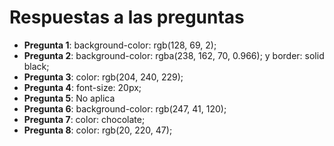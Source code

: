 # Respuestas a las preguntas 

- **Pregunta 1**: background-color: rgb(128, 69, 2);
- **Pregunta 2**: background-color: rgba(238, 162, 70, 0.966); y border: solid black;
- **Pregunta 3**: color: rgb(204, 240, 229);
- **Pregunta 4**: font-size: 20px;
- **Pregunta 5**: No aplica
- **Pregunta 6**: background-color: rgb(247, 41, 120);
- **Pregunta 7**: color: chocolate;
- **Pregunta 8**: color: rgb(20, 220, 47);



